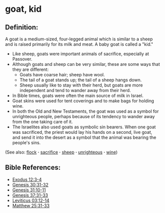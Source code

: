 # goat, kid #

## Definition: ##

A goat is a medium-sized, four-legged animal which is similar to a sheep and is raised primarily for its milk and meat. A baby goat is called a "kid."

* Like sheep, goats were important animals of sacrifice, especially at Passover.
* Although goats and sheep can be very similar, these are some ways that they are different:
   * Goats have coarse hair; sheep have wool.
   * The tail of a goat stands up; the tail of a sheep hangs down.
   * Sheep usually like to stay with their herd, but goats are more independent and tend to wander away from their herd.
* In Bible times, goats were often the main source of milk in Israel.
* Goat skins were used for tent coverings and to make bags for holding wine.
* In both the Old and New Testaments, the goat was used as a symbol for unrighteous people, perhaps because of its tendency to wander away from the one taking care of it.
* The Israelites also used goats as symbolic sin bearers. When one goat was sacrificed, the priest would lay his hands on a second, live goat, and send it into the desert as a symbol that the animal was bearing the people's sins.

(See also: [flock](../other/flock.md) **·** [sacrifice](../other/sacrifice.md) **·** [sheep](../other/sheep.md) **·** [unrighteous](../kt/unrighteous.md) **·** [wine](../other/wine.md))

## Bible References: ##

* [Exodus 12:3-4](https://door43.org/en/bible/notes/exo/12/03)
* [Genesis 30:31-32](https://door43.org/en/bible/notes/gen/30/31)
* [Genesis 31:10-11](https://door43.org/en/bible/notes/gen/31/10)
* [Genesis 37:31-33](https://door43.org/en/bible/notes/gen/37/31)
* [Leviticus 03:12-14](https://door43.org/en/bible/notes/lev/03/12)
* [Matthew 25:31-33](https://door43.org/en/bible/notes/mat/25/31)

